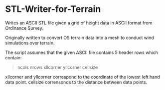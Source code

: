 # STL-Writer-for-Terrain
Writes an ASCII STL file  given a grid of height data in ASCII format from Ordinance Survey.

Originally written to convert OS terrain data into a mesh to conduct wind simulations over terrain. 

The script assumes that the given ASCII file contains 5 header rows which contain:
> ncols 
> nrows
> xllcorner
> yllcorner
> cellsize

xllcorner and yllcorner correspond to the coordinate of the lowest left hand data point.
cellsize corrensonds to the distance between data points. 
